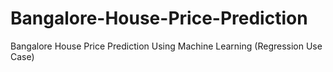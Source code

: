 # Bangalore-House-Price-Prediction
Bangalore House Price Prediction Using Machine Learning (Regression Use Case)
